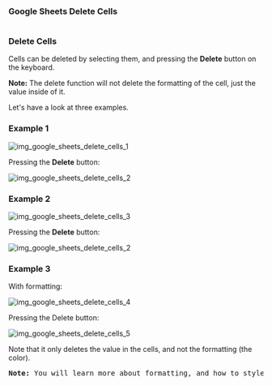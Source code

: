 ### Google Sheets Delete Cells

#

### Delete Cells

Cells can be deleted by selecting them, and pressing the **Delete** button on the keyboard.

**Note:** The delete function will not delete the formatting of the cell, just the value inside of it.

Let's have a look at three examples.



### Example 1


![img_google_sheets_delete_cells_1](https://user-images.githubusercontent.com/47166768/191952074-94064da1-77eb-48b4-8151-71f6c165c5e8.png)

Pressing the **Delete** button:

![img_google_sheets_delete_cells_2](https://user-images.githubusercontent.com/47166768/191952134-f7ac850f-c365-44c6-b524-bf676f9fe626.png)




### Example 2

![img_google_sheets_delete_cells_3](https://user-images.githubusercontent.com/47166768/191952241-6a2bfc30-cdec-4c4b-a9a1-68ee3da48d36.png)


Pressing the **Delete** button:

![img_google_sheets_delete_cells_2](https://user-images.githubusercontent.com/47166768/191952272-b37c7907-c268-407d-ba77-7309ae595d4e.png)



### Example 3

With formatting:

![img_google_sheets_delete_cells_4](https://user-images.githubusercontent.com/47166768/191952414-fdbe5897-81bb-4cd3-a6dd-d524abc994d4.png)



Pressing the Delete button:

![img_google_sheets_delete_cells_5](https://user-images.githubusercontent.com/47166768/191952429-eb6a339a-9643-4088-9d90-56b1600e93b4.png)



Note that it only deletes the value in the cells, and not the formatting (the color).
<pre>
<b>Note:</b> You will learn more about formatting, and how to style cells in a later chapter.
</pre>

